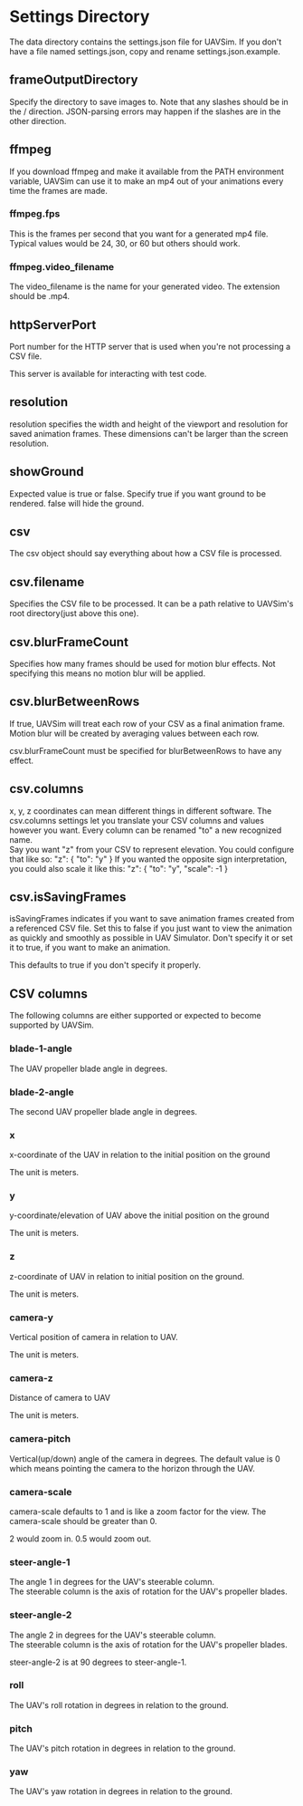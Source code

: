 # Settings Directory
The data directory contains the settings.json file for UAVSim.
If you don't have a file named settings.json, copy and rename settings.json.example.


## frameOutputDirectory
Specify the directory to save images to.
Note that any slashes should be in the / direction.
JSON-parsing errors may happen if the slashes are in the other direction.

## ffmpeg
If you download ffmpeg and make it available from the PATH environment variable, UAVSim can use it to make an mp4 out of your animations every time the frames are made.

### ffmpeg.fps
This is the frames per second that you want for a generated mp4 file.
Typical values would be 24, 30, or 60 but others should work.

### ffmpeg.video_filename
The video_filename is the name for your generated video.  The extension should be .mp4.

## httpServerPort

Port number for the HTTP server that is used when you're not processing a CSV file.

This server is available for interacting with test code.

## resolution

resolution specifies the width and height of the viewport and resolution for saved animation frames.
These dimensions can't be larger than the screen resolution.

## showGround
Expected value is true or false.
Specify true if you want ground to be rendered.
false will hide the ground.

## csv
The csv object should say everything about how a CSV file is processed.

## csv.filename
Specifies the CSV file to be processed.  It can be a path relative to UAVSim's root directory(just above this one).

## csv.blurFrameCount
Specifies how many frames should be used for motion blur effects.
Not specifying this means no motion blur will be applied.

## csv.blurBetweenRows
If true, UAVSim will treat each row of your CSV as a final animation frame.
Motion blur will be created by averaging values between each row.

csv.blurFrameCount must be specified for blurBetweenRows to have any effect.

## csv.columns
x, y, z coordinates can mean different things in different software.
The csv.columns settings let you translate your CSV columns and values however you want.
Every column can be renamed "to" a new recognized name.  
	Say you want "z" from your CSV to represent elevation.
	You could configure that like so:
			"z": {
				"to": "y"
			}
	If you wanted the opposite sign interpretation, you could also scale it like this:
			"z": {
				"to": "y",
				"scale": -1
			}

## csv.isSavingFrames
isSavingFrames indicates if you want to save animation frames created from a referenced CSV file.
Set this to false if you just want to view the animation as quickly and smoothly as possible in UAV Simulator.
Don't specify it or set it to true, if you want to make an animation.

This defaults to true if you don't specify it properly.

## CSV columns
The following columns are either supported or expected to become supported by UAVSim.

### blade-1-angle
The UAV propeller blade angle in degrees.

### blade-2-angle
The second UAV propeller blade angle in degrees.

### x
x-coordinate of the UAV in relation to the initial position on the ground

The unit is meters.

### y
y-coordinate/elevation of UAV above the initial position on the ground

The unit is meters.

### z
z-coordinate of UAV in relation to initial position on the ground.

The unit is meters.

### camera-y
Vertical position of camera in relation to UAV.

The unit is meters.

### camera-z
Distance of camera to UAV

The unit is meters.

### camera-pitch
Vertical(up/down) angle of the camera in degrees.
The default value is 0 which means pointing the camera to the horizon through the UAV.

### camera-scale
camera-scale defaults to 1 and is like a zoom factor for the view.
The camera-scale should be greater than 0.

2 would zoom in.
0.5 would zoom out.

### steer-angle-1
The angle 1 in degrees for the UAV's steerable column.  
The steerable column is the axis of rotation for the UAV's propeller blades.

### steer-angle-2
The angle 2 in degrees for the UAV's steerable column.  
The steerable column is the axis of rotation for the UAV's propeller blades.

steer-angle-2 is at 90 degrees to steer-angle-1.

### roll
The UAV's roll rotation in degrees in relation to the ground.

### pitch
The UAV's pitch rotation in degrees in relation to the ground.

### yaw
The UAV's yaw rotation in degrees in relation to the ground.
